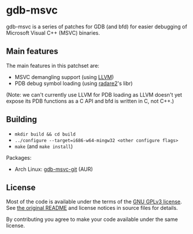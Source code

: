 # gdb-msvc

gdb-msvc is a series of patches for GDB (and bfd) for easier debugging of Microsoft Visual C++ (MSVC) binaries.

## Main features

The main features in this patchset are:

* MSVC demangling support (using [LLVM](https://llvm.org/))
* PDB debug symbol loading (using [radare2](https://github.com/radareorg/radare2)'s libr)

(Note: we can't currently use LLVM for PDB loading as LLVM doesn't yet expose its PDB functions as a C API and bfd is written in C, not C++.)

## Building

* `mkdir build && cd build`
* `../configure --target=i686-w64-mingw32 <other configure flags>`
* `make` (and `make install`)

Packages:

* Arch Linux: [gdb-msvc-git](https://aur.archlinux.org/packages/gdb-msvc-git/) (AUR)

## License

Most of the code is available under the terms of the [GNU GPLv3 license](/gdb/COPYING). See [the original README](/README-GDB) and license notices in source files for details.

By contributing you agree to make your code available under the same license.
